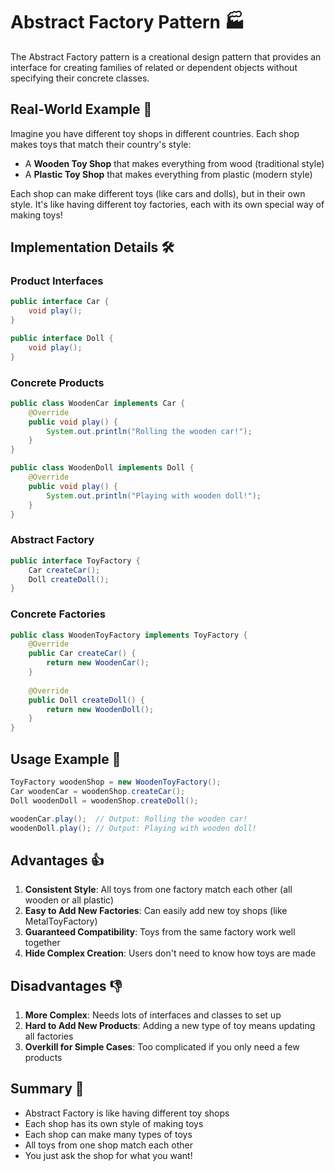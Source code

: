 # Abstract Factory Pattern 🏭

The Abstract Factory pattern is a creational design pattern that provides an interface for creating families of related or dependent objects without specifying their concrete classes.

## Real-World Example 🎈
Imagine you have different toy shops in different countries. Each shop makes toys that match their country's style:
- A **Wooden Toy Shop** that makes everything from wood (traditional style)
- A **Plastic Toy Shop** that makes everything from plastic (modern style)

Each shop can make different toys (like cars and dolls), but in their own style. It's like having different toy factories, each with its own special way of making toys!

## Implementation Details 🛠️

### Product Interfaces
```java
public interface Car {
    void play();
}

public interface Doll {
    void play();
}
```

### Concrete Products
```java
public class WoodenCar implements Car {
    @Override
    public void play() {
        System.out.println("Rolling the wooden car!");
    }
}

public class WoodenDoll implements Doll {
    @Override
    public void play() {
        System.out.println("Playing with wooden doll!");
    }
}
```

### Abstract Factory
```java
public interface ToyFactory {
    Car createCar();
    Doll createDoll();
}
```

### Concrete Factories
```java
public class WoodenToyFactory implements ToyFactory {
    @Override
    public Car createCar() {
        return new WoodenCar();
    }
    
    @Override
    public Doll createDoll() {
        return new WoodenDoll();
    }
}
```

## Usage Example 🎯
```java
ToyFactory woodenShop = new WoodenToyFactory();
Car woodenCar = woodenShop.createCar();
Doll woodenDoll = woodenShop.createDoll();

woodenCar.play();  // Output: Rolling the wooden car!
woodenDoll.play(); // Output: Playing with wooden doll!
```

## Advantages 👍
1. **Consistent Style**: All toys from one factory match each other (all wooden or all plastic)
2. **Easy to Add New Factories**: Can easily add new toy shops (like MetalToyFactory)
3. **Guaranteed Compatibility**: Toys from the same factory work well together
4. **Hide Complex Creation**: Users don't need to know how toys are made

## Disadvantages 👎
1. **More Complex**: Needs lots of interfaces and classes to set up
2. **Hard to Add New Products**: Adding a new type of toy means updating all factories
3. **Overkill for Simple Cases**: Too complicated if you only need a few products

## Summary 📝
- Abstract Factory is like having different toy shops
- Each shop has its own style of making toys
- Each shop can make many types of toys
- All toys from one shop match each other
- You just ask the shop for what you want!